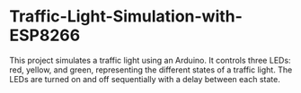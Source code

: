 # Traffic-Light-Simulation-with-ESP8266
This project simulates a traffic light using an Arduino. It controls three LEDs: red, yellow, and green, representing the different states of a traffic light. The LEDs are turned on and off sequentially with a delay between each state.
